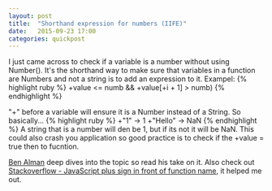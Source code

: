 ```yaml
---
layout: post
title:  "Shorthand expression for numbers (IIFE)"
date:   2015-09-23 17:00
categories: quickpost
---
```

I just came across to check if a variable is a number without using Number(). It's the shorthand way to make sure that variables in a function are Numbers and not a string is to add an expression to it. 
 Exampel:
{% highlight ruby %}
 +value <= numb && +value[+i + 1] > numb)
{% endhighlight %}

"+" before a variable will ensure it is a Number instead of a String. So basically...
{% highlight ruby %}
+"1" -> 1 
+"Hello" -> NaN
{% endhighlight %}
A string that is a number will den be 1, but if its not it will be NaN. This could also crash you application so good practice is to check if the +value = true then to fucntion.

[Ben Alman](http://benalman.com/news/2010/11/immediately-invoked-function-expression/ "Ben Alman - Immediately-Invoked Function Expression (IIFE)") deep dives into the topic so read his take on it. Also check out [Stackoverflow - JavaScript plus sign in front of function name](http://stackoverflow.com/questions/13341698/javascript-plus-sign-in-front-of-function-name "Stackoverflow - JavaScript plus sign in front of function name"), it helped me out.






